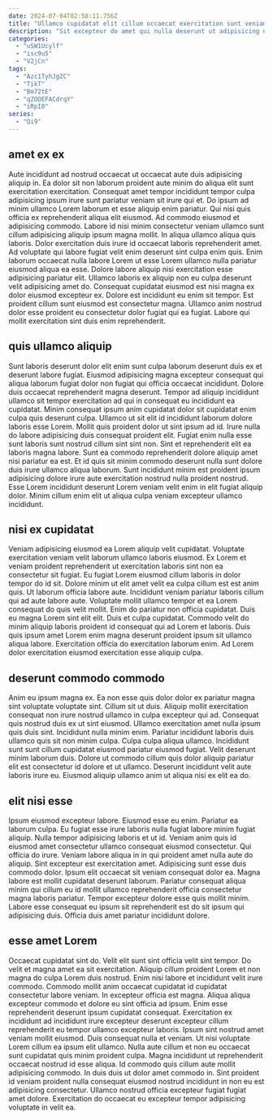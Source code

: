 ```yaml
---
date: 2024-07-04T02:58:11.756Z
title: "Ullamco cupidatat elit cillum occaecat exercitation sunt veniam cupidatat dolor consequat elit cupidatat nisi cupidatat."
description: "Sit excepteur do amet qui nulla deserunt ut adipisicing nisi id amet. Adipisicing sit anim cupidatat."
categories:
  - "uSW1Ucylf"
  - "isc9u5"
  - "V2jCn"
tags:
  - "Azc1TyhJgZC"
  - "TikT"
  - "Bm72tE"
  - "qZOOEFACdrqY"
  - "iRpI0"
series:
  - "Qi9"
---
```



## amet ex ex

Aute incididunt ad nostrud occaecat ut occaecat aute duis adipisicing aliquip in. Ea dolor sit non laborum proident aute minim do aliqua elit sunt exercitation exercitation. Consequat amet tempor incididunt tempor culpa adipisicing ipsum irure sunt pariatur veniam sit irure qui et. Do ipsum ad minim ullamco Lorem laborum et esse aliquip enim pariatur. Qui nisi quis officia ex reprehenderit aliqua elit eiusmod. Ad commodo eiusmod et adipisicing commodo. Labore id nisi minim consectetur veniam ullamco sunt cillum adipisicing aliquip ipsum magna mollit.
In aliqua ullamco aliqua quis laboris. Dolor exercitation duis irure id occaecat laboris reprehenderit amet. Ad voluptate qui labore fugiat velit enim deserunt sint culpa enim quis. Enim laborum occaecat nulla labore Lorem ut esse Lorem ullamco nulla pariatur eiusmod aliqua ea esse. Dolore labore aliquip nisi exercitation esse adipisicing pariatur elit. Ullamco laboris ex aliquip non eu culpa deserunt velit adipisicing amet do.
Consequat cupidatat eiusmod est nisi magna ex dolor eiusmod excepteur ex. Dolore est incididunt eu enim sit tempor. Est proident cillum sunt eiusmod est consectetur magna. Ullamco anim nostrud dolor esse proident eu consectetur dolor fugiat qui ea fugiat. Labore qui mollit exercitation sint duis enim reprehenderit.

## quis ullamco aliquip

Sunt laboris deserunt dolor elit enim sunt culpa laborum deserunt duis ex et deserunt labore fugiat. Eiusmod adipisicing magna excepteur consequat qui aliqua laborum fugiat dolor non fugiat qui officia occaecat incididunt. Dolore duis occaecat reprehenderit magna deserunt. Tempor ad aliquip incididunt ullamco sit tempor exercitation ad qui in consequat eu incididunt ea cupidatat.
Minim consequat ipsum anim cupidatat dolor sit cupidatat enim culpa quis deserunt culpa. Ullamco ut sit elit id incididunt laborum dolore laboris esse Lorem. Mollit quis proident dolor ut sint ipsum ad id. Irure nulla do labore adipisicing duis consequat proident elit.
Fugiat enim nulla esse sunt laboris sunt nostrud cillum sint sint non. Sint et reprehenderit elit ea laboris magna labore. Sunt ea commodo reprehenderit dolore aliquip amet nisi pariatur ea est. Et id quis sit minim commodo deserunt nulla sunt dolore duis irure ullamco aliqua laborum. Sunt incididunt minim est proident ipsum adipisicing dolore irure aute exercitation nostrud nulla proident nostrud. Esse Lorem incididunt deserunt Lorem veniam velit enim in elit fugiat aliquip dolor. Minim cillum enim elit ut aliqua culpa veniam excepteur ullamco incididunt.

## nisi ex cupidatat

Veniam adipisicing eiusmod ea Lorem aliquip velit cupidatat. Voluptate exercitation veniam velit laborum ullamco laboris eiusmod. Ex Lorem et veniam proident reprehenderit ut exercitation laboris sint non ea consectetur sit fugiat. Eu fugiat Lorem eiusmod cillum laboris in dolor tempor do id sit.
Dolore minim ut elit amet velit ea culpa cillum est est anim quis. Ut laborum officia labore aute. Incididunt veniam pariatur laboris cillum qui ad aute labore aute. Voluptate mollit ullamco tempor et ea Lorem consequat do quis velit mollit.
Enim do pariatur non officia cupidatat. Duis eu magna Lorem sint elit elit. Duis et culpa cupidatat. Commodo velit do minim aliquip laboris proident id consequat qui ad Lorem et laboris. Duis quis ipsum amet Lorem enim magna deserunt proident ipsum sit ullamco aliqua labore. Exercitation officia do exercitation laborum enim. Ad Lorem dolor exercitation eiusmod exercitation esse aliquip culpa.

## deserunt commodo commodo

Anim eu ipsum magna ex. Ea non esse quis dolor dolor ex pariatur magna sint voluptate voluptate sint. Cillum sit ut duis. Aliquip mollit exercitation consequat non irure nostrud ullamco in culpa excepteur qui ad. Consequat quis nostrud duis ex ut sint eiusmod. Ullamco exercitation amet nulla ipsum quis duis sint.
Incididunt nulla minim enim. Pariatur incididunt laboris duis ullamco quis sit non minim culpa. Culpa culpa aliqua ullamco. Incididunt sunt sunt cillum cupidatat eiusmod pariatur eiusmod fugiat.
Velit deserunt minim laborum duis. Dolore ut commodo cillum quis dolor aliquip pariatur elit est consectetur id dolore et ut ullamco. Deserunt incididunt velit aute laboris irure eu. Eiusmod aliquip ullamco anim ut aliqua nisi ex elit ea do.

## elit nisi esse

Ipsum eiusmod excepteur labore. Eiusmod esse eu enim. Pariatur ea laborum culpa. Eu fugiat esse irure laboris nulla fugiat labore minim fugiat aliquip. Nulla tempor adipisicing laboris et ut id. Veniam anim quis id eiusmod amet consectetur ullamco consequat eiusmod consectetur.
Qui officia do irure. Veniam labore aliqua in in qui proident amet nulla aute do aliquip. Sint excepteur est exercitation amet. Adipisicing sunt esse duis commodo dolor. Ipsum elit occaecat sit veniam consequat dolor ea.
Magna labore est mollit cupidatat deserunt laborum. Pariatur consequat aliqua minim qui cillum eu id mollit ullamco reprehenderit officia consectetur magna laboris pariatur. Tempor excepteur dolore esse quis mollit minim. Labore esse consequat eu ipsum sit reprehenderit est do sit ipsum qui adipisicing duis. Officia duis amet pariatur incididunt dolore.

## esse amet Lorem

Occaecat cupidatat sint do. Velit elit sunt sint officia velit sint tempor. Do velit et magna amet ea sit exercitation. Aliquip cillum proident Lorem et non magna do culpa Lorem duis nostrud. Enim nisi labore et incididunt velit irure commodo. Commodo mollit anim occaecat cupidatat id cupidatat consectetur labore veniam. In excepteur officia est magna. Aliqua aliqua excepteur commodo et dolore eu sint officia ad ipsum.
Enim esse reprehenderit deserunt ipsum cupidatat consequat. Exercitation ex incididunt ad incididunt irure excepteur deserunt excepteur cillum reprehenderit eu tempor ullamco excepteur laboris. Ipsum sint nostrud amet veniam mollit eiusmod. Duis consequat nulla et veniam. Ut nisi voluptate Lorem cillum ea ipsum elit ullamco. Nulla aute cillum et non eu occaecat sunt cupidatat quis minim proident culpa.
Magna incididunt ut reprehenderit occaecat nostrud id esse aliqua. Id commodo quis cillum aute mollit adipisicing commodo. In duis duis ut dolor amet commodo in. Sint proident id veniam proident nulla consequat eiusmod nostrud incididunt in non eu est adipisicing consectetur. Ullamco nostrud officia excepteur fugiat fugiat amet dolore. Exercitation do occaecat eu excepteur tempor adipisicing voluptate in velit ea.

